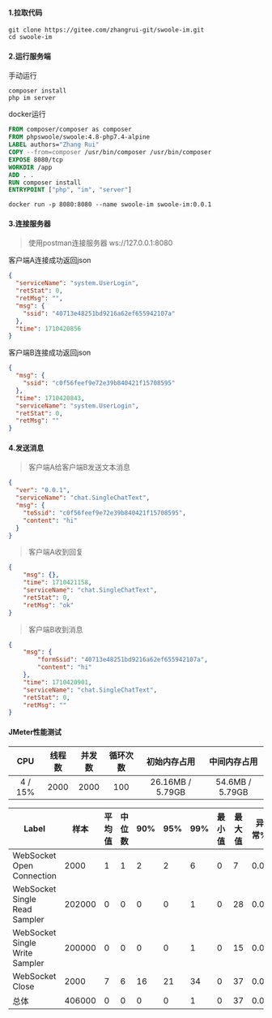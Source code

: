 #### 1.拉取代码
```shell
git clone https://gitee.com/zhangrui-git/swoole-im.git
cd swoole-im
```
#### 2.运行服务端
手动运行
```shell
composer install
php im server
```
docker运行
```dockerfile
FROM composer/composer as composer
FROM phpswoole/swoole:4.8-php7.4-alpine
LABEL authors="Zhang Rui"
COPY --from=composer /usr/bin/composer /usr/bin/composer
EXPOSE 8080/tcp
WORKDIR /app
ADD . .
RUN composer install
ENTRYPOINT ["php", "im", "server"]
```
```shell
docker run -p 8080:8080 --name swoole-im swoole-im:0.0.1
```
#### 3.连接服务器
> 使用postman连接服务器 ws://127.0.0.1:8080

客户端A连接成功返回json
```json
{
  "serviceName": "system.UserLogin",
  "retStat": 0,
  "retMsg": "",
  "msg": {
    "ssid": "40713e48251bd9216a62ef655942107a"
  },
  "time": 1710420856
}
```
客户端B连接成功返回json
```json
{
  "msg": {
    "ssid": "c0f56feef9e72e39b840421f15708595"
  },
  "time": 1710420843,
  "serviceName": "system.UserLogin",
  "retStat": 0,
  "retMsg": ""
}
```
#### 4.发送消息
> 客户端A给客户端B发送文本消息

```json
{
  "ver": "0.0.1",
  "serviceName": "chat.SingleChatText",
  "msg": {
    "toSsid": "c0f56feef9e72e39b840421f15708595",
    "content": "hi"
  }
}
```
> 客户端A收到回复

```json
{
    "msg": {},
    "time": 1710421158,
    "serviceName": "chat.SingleChatText",
    "retStat": 0,
    "retMsg": "ok"
}
```
> 客户端B收到消息

```json
{
    "msg": {
        "formSsid": "40713e48251bd9216a62ef655942107a",
        "content": "hi"
    },
    "time": 1710420901,
    "serviceName": "chat.SingleChatText",
    "retStat": 0,
    "retMsg": ""
}
```
#### JMeter性能测试
|   CPU   |线程数|并发数|循环次数|初始内存占用|中间内存占用|
|:-------:|:---:|:---:|:---:|:---:|:---:|
| 4 / 15% |2000|2000|100|26.16MB / 5.79GB|54.6MB / 5.79GB|

|Label|样本|平均值|中位数|90%|95%|99%|最小值|最大值|异常%|吞吐量|接收KB/sec|发送KB/sec|
|---|---|---|---|---|---|---|---|---|---|---|---|---|
|WebSocket Open Connection|2000|1|1|2|2|6|0|7|0.0|1001.00|179.86|149.56|
|WebSocket Single Read Sampler|202000|0|0|0|0|1|0|28|0.0|988.96|115.03|0.0|
|WebSocket Single Write Sampler|200000|0|0|0|0|1|0|15|0.0|988.96|0.0|124.58|
|WebSocket Close|2000|7|6|16|21|34|0|37|0.0|875.27|23.07|26.49|
|总体|406000|0|0|0|0|1|0|37|0.0|1987.63|117.04|125.10|
